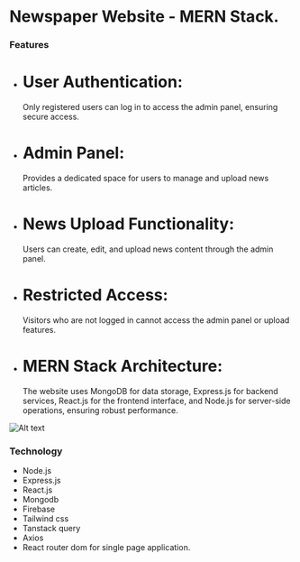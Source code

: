 # Newspaper Website - MERN Stack.

### Features
- # User Authentication:
  Only registered users can log in to access the admin panel, ensuring secure access.
- # Admin Panel:
  Provides a dedicated space for users to manage and upload news articles.
- # News Upload Functionality:
  Users can create, edit, and upload news content through the admin panel.
- # Restricted Access:
  Visitors who are not logged in cannot access the admin panel or upload features.
- # MERN Stack Architecture:
  The website uses MongoDB for data storage, Express.js for backend services, React.js for the frontend interface, and Node.js for server-side operations, ensuring robust performance.

![Alt text](https://awesomescreenshot.s3.amazonaws.com/image/5907980/51691941-45f4474ef4013a69b036977f1879e0a7.png?X-Amz-Algorithm=AWS4-HMAC-SHA256&X-Amz-Credential=AKIAJSCJQ2NM3XLFPVKA%2F20241121%2Fus-east-1%2Fs3%2Faws4_request&X-Amz-Date=20241121T183238Z&X-Amz-Expires=28800&X-Amz-SignedHeaders=host&X-Amz-Signature=f2cd606748d789ffc21c9557bc108099ed0944efd02b2cd08900c8fd9ec49eef)

### Technology
- Node.js
- Express.js
- React.js
- Mongodb
- Firebase
- Tailwind css
- Tanstack query
- Axios
- React router dom for single page application.

